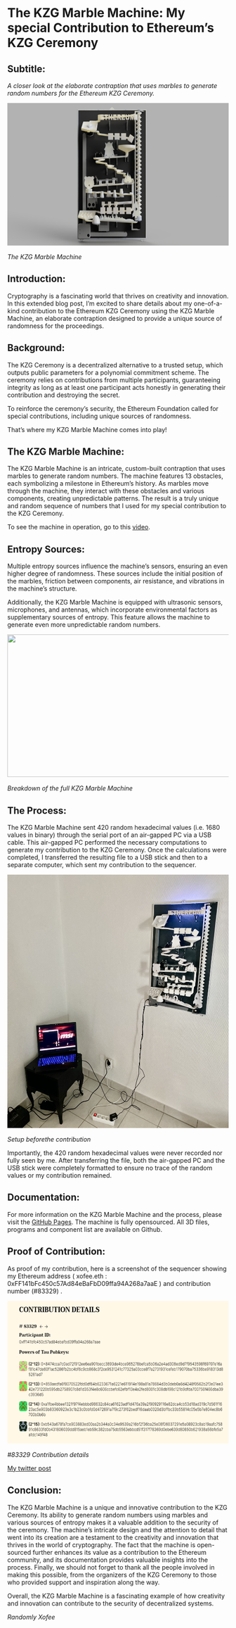 # The KZG Marble Machine: My special Contribution to Ethereum’s KZG Ceremony
## Subtitle:

*A closer look at the elaborate contraption that uses marbles to generate random numbers for the Ethereum KZG Ceremony.*

<img src="/images-videos/3DRender1.png" width="576" height="324">

*The KZG Marble Machine*

## Introduction:
Cryptography is a fascinating world that thrives on creativity and innovation. In this extended blog post, I’m excited to share details about my one-of-a-kind contribution to the Ethereum KZG Ceremony using the KZG Marble Machine, an elaborate contraption designed to provide a unique source of randomness for the proceedings.

## Background:
The KZG Ceremony is a decentralized alternative to a trusted setup, which outputs public parameters for a polynomial commitment scheme. The ceremony relies on contributions from multiple participants, guaranteeing integrity as long as at least one participant acts honestly in generating their contribution and destroying the secret.

To reinforce the ceremony’s security, the Ethereum Foundation called for special contributions, including unique sources of randomness.

That’s where my KZG Marble Machine comes into play!

## The KZG Marble Machine:
The KZG Marble Machine is an intricate, custom-built contraption that uses marbles to generate random numbers. The machine features 13 obstacles, each symbolizing a milestone in Ethereum’s history. As marbles move through the machine, they interact with these obstacles and various components, creating unpredictable patterns. The result is a truly unique and random sequence of numbers that I used for my special contribution to the KZG Ceremony.

To see the machine in operation, go to this [video](https://www.youtube.com/watch?v=zKrcUxOeBF4).

## Entropy Sources:
Multiple entropy sources influence the machine’s sensors, ensuring an even higher degree of randomness. These sources include the initial position of the marbles, friction between components, air resistance, and vibrations in the machine’s structure.

Additionally, the KZG Marble Machine is equipped with ultrasonic sensors, microphones, and antennas, which incorporate environmental factors as supplementary sources of entropy. This feature allows the machine to generate even more unpredictable random numbers.

<img src="/images-videos/AnimationSD00.gif" width="576" height="324">

*Breakdown of the full KZG Marble Machine*

## The Process:
The KZG Marble Machine sent 420 random hexadecimal values (i.e. 1680 values in binary) through the serial port of an air-gapped PC via a USB cable. This air-gapped PC performed the necessary computations to generate my contribution to the KZG Ceremony. Once the calculations were completed, I transferred the resulting file to a USB stick and then to a separate computer, which sent my contribution to the sequencer.

<img src="/images-videos/setup.jpg" width="576" height="576">

*Setup beforethe contribution*

Importantly, the 420 random hexadecimal values were never recorded nor fully seen by me. After transferring the file, both the air-gapped PC and the USB stick were completely formatted to ensure no trace of the random values or my contribution remained.

## Documentation:
For more information on the KZG Marble Machine and the process, please visit the [GitHub Pages](https://github.com/ethereum/kzg-ceremony).
The machine is fully opensourced. All 3D files, programs and component list are available on Github.

## Proof of Contribution:
As proof of my contribution, here is a screenshot of the sequencer showing my Ethereum address ( xofee.eth : 0xFF141bFc450c57Ad84eBaFbD09ffa94A268a7aaE ) and contribution number (#83329) .

<img src="/images-videos/Contribution.png" width="576" height="324">

*#83329 Contribution details*

[My twitter post](https://twitter.com/Xofee3/status/1644033756066467840?s=20)

## Conclusion:
The KZG Marble Machine is a unique and innovative contribution to the KZG Ceremony. Its ability to generate random numbers using marbles and various sources of entropy makes it a valuable addition to the security of the ceremony. The machine’s intricate design and the attention to detail that went into its creation are a testament to the creativity and innovation that thrives in the world of cryptography. The fact that the machine is open-sourced further enhances its value as a contribution to the Ethereum community, and its documentation provides valuable insights into the process. Finally, we should not forget to thank all the people involved in making this possible, from the organizers of the KZG Ceremony to those who provided support and inspiration along the way.

Overall, the KZG Marble Machine is a fascinating example of how creativity and innovation can contribute to the security of decentralized systems.

*Randomly Xofee*
